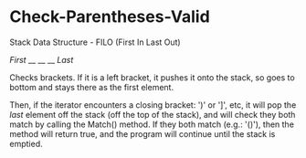 # Check-Parentheses-Valid
Stack Data Structure - FILO (First In Last Out)

*First*
__
__
__
*Last*


Checks brackets. If it is a left bracket, it pushes it onto the stack, so goes to bottom and stays there as the first element.

Then, if the iterator encounters a closing bracket: ')' or ']', etc, it will pop the *last* element off the stack (off the top of the stack), and will check they both match by calling the Match() method. If they both match (e.g.: '()'), then the method will return true, and the program will continue until the stack is emptied.

